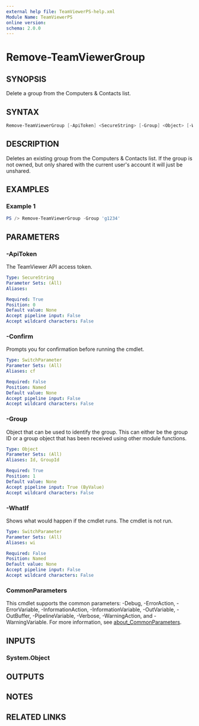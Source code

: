 ```yaml
---
external help file: TeamViewerPS-help.xml
Module Name: TeamViewerPS
online version:
schema: 2.0.0
---
```


# Remove-TeamViewerGroup

## SYNOPSIS

Delete a group from the Computers & Contacts list.

## SYNTAX

```powershell
Remove-TeamViewerGroup [-ApiToken] <SecureString> [-Group] <Object> [-WhatIf] [-Confirm] [<CommonParameters>]
```

## DESCRIPTION

Deletes an existing group from the Computers & Contacts list. If the group is
not owned, but only shared with the current user's account it will just be
unshared.

## EXAMPLES

### Example 1

```powershell
PS /> Remove-TeamViewerGroup -Group 'g1234'
```

## PARAMETERS

### -ApiToken

The TeamViewer API access token.

```yaml
Type: SecureString
Parameter Sets: (All)
Aliases:

Required: True
Position: 0
Default value: None
Accept pipeline input: False
Accept wildcard characters: False
```

### -Confirm

Prompts you for confirmation before running the cmdlet.

```yaml
Type: SwitchParameter
Parameter Sets: (All)
Aliases: cf

Required: False
Position: Named
Default value: None
Accept pipeline input: False
Accept wildcard characters: False
```

### -Group

Object that can be used to identify the group.
This can either be the group ID or a group object that has been received using
other module functions.

```yaml
Type: Object
Parameter Sets: (All)
Aliases: Id, GroupId

Required: True
Position: 1
Default value: None
Accept pipeline input: True (ByValue)
Accept wildcard characters: False
```

### -WhatIf

Shows what would happen if the cmdlet runs.
The cmdlet is not run.

```yaml
Type: SwitchParameter
Parameter Sets: (All)
Aliases: wi

Required: False
Position: Named
Default value: None
Accept pipeline input: False
Accept wildcard characters: False
```

### CommonParameters

This cmdlet supports the common parameters: -Debug, -ErrorAction, -ErrorVariable, -InformationAction, -InformationVariable, -OutVariable, -OutBuffer, -PipelineVariable, -Verbose, -WarningAction, and -WarningVariable. For more information, see [about_CommonParameters](http://go.microsoft.com/fwlink/?LinkID=113216).

## INPUTS

### System.Object

## OUTPUTS

## NOTES

## RELATED LINKS
